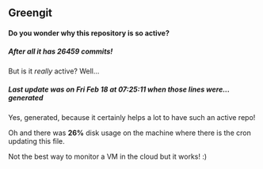 ## Greengit

#### Do you wonder why this repository is so active?

##### After all it has 26459 commits!

But is it *really* active? Well...

##### Last update was on Fri Feb 18 at 07:25:11 when those lines were... generated

Yes, generated, because it certainly helps a lot to have such an active repo!

Oh and there was **26%** disk usage on the machine
where there is the cron updating this file.

Not the best way to monitor a VM in the cloud but it works! :)

